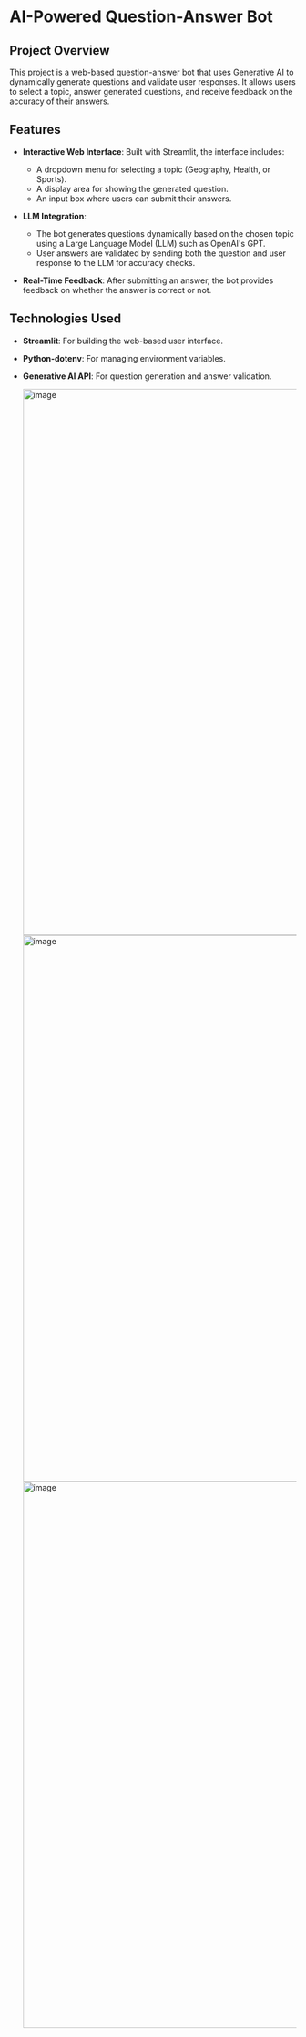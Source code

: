 # AI-Powered Question-Answer Bot

## Project Overview
This project is a web-based question-answer bot that uses Generative AI to dynamically generate questions and validate user responses. It allows users to select a topic, answer generated questions, and receive feedback on the accuracy of their answers.

## Features
- **Interactive Web Interface**: Built with Streamlit, the interface includes:
  - A dropdown menu for selecting a topic (Geography, Health, or Sports).
  - A display area for showing the generated question.
  - An input box where users can submit their answers.

- **LLM Integration**:
  - The bot generates questions dynamically based on the chosen topic using a Large Language Model (LLM) such as OpenAI's GPT.
  - User answers are validated by sending both the question and user response to the LLM for accuracy checks.

- **Real-Time Feedback**: After submitting an answer, the bot provides feedback on whether the answer is correct or not.

## Technologies Used
- **Streamlit**: For building the web-based user interface.
- **Python-dotenv**: For managing environment variables.
- **Generative AI API**: For question generation and answer validation.

  <img width="960" alt="image" src="https://github.com/user-attachments/assets/0f76b374-9281-44d4-a4cd-cbc878cf6a99">
  <img width="960" alt="image" src="https://github.com/user-attachments/assets/2f18dcfd-7f8e-46ff-aec1-6af0508ec68c">
  <img width="960" alt="image" src="https://github.com/user-attachments/assets/7a417c17-0afe-464d-b4c5-57f24923b8d6">



